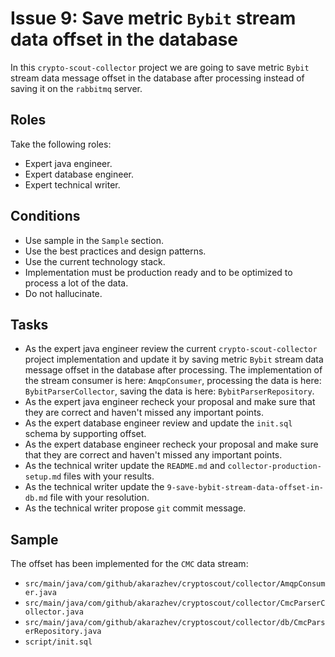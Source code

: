 # Issue 9: Save metric `Bybit` stream data offset in the database

In this `crypto-scout-collector` project we are going to save metric `Bybit` stream data message offset in the database 
after processing instead of saving it on the `rabbitmq` server.

## Roles

Take the following roles:

- Expert java engineer.
- Expert database engineer.
- Expert technical writer.

## Conditions

- Use sample in the `Sample` section.
- Use the best practices and design patterns.
- Use the current technology stack.
- Implementation must be production ready and to be optimized to process a lot of the data.
- Do not hallucinate.

## Tasks

- As the expert java engineer review the current `crypto-scout-collector` project implementation and update it by
  saving metric `Bybit` stream data message offset in the database after processing. The implementation of the stream 
  consumer is here: `AmqpConsumer`, processing the data is here: `BybitParserCollector`, saving the data is here:
  `BybitParserRepository`.
- As the expert java engineer recheck your proposal and make sure that they are correct and haven't missed any
  important points.
- As the expert database engineer review and update the `init.sql` schema by supporting offset.
- As the expert database engineer recheck your proposal and make sure that they are correct and haven't missed any
  important points.
- As the technical writer update the `README.md` and `collector-production-setup.md` files with your results.
- As the technical writer update the `9-save-bybit-stream-data-offset-in-db.md` file with your resolution.
- As the technical writer propose `git` commit message.

## Sample

The offset has been implemented for the `CMC` data stream: 
- `src/main/java/com/github/akarazhev/cryptoscout/collector/AmqpConsumer.java`
- `src/main/java/com/github/akarazhev/cryptoscout/collector/CmcParserCollector.java`
- `src/main/java/com/github/akarazhev/cryptoscout/collector/db/CmcParserRepository.java`
- `script/init.sql`